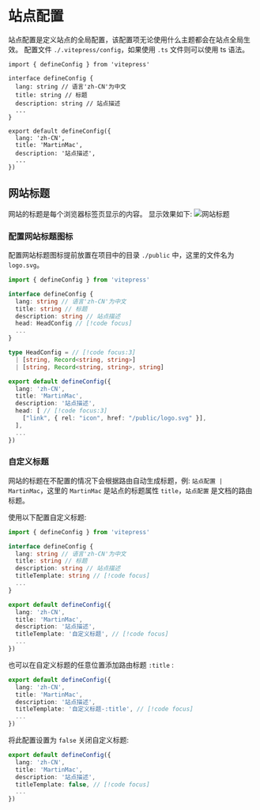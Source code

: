 # 站点配置

站点配置是定义站点的全局配置，该配置项无论使用什么主题都会在站点全局生效。
配置文件 `./.vitepress/config`，如果使用 `.ts` 文件则可以使用 ts 语法。

```ts{4-6,11-13}
import { defineConfig } from 'vitepress'

interface defineConfig {
  lang: string // 语言'zh-CN'为中文
  title: string // 标题
  description: string // 站点描述
  ...
}

export default defineConfig({
  lang: 'zh-CN',
  title: 'MartinMac',
  description: '站点描述',
  ...
})
```

## 网站标题

网站的标题是每个浏览器标签页显示的内容。
显示效果如下:
![网站标题](/images/title.png)

### 配置网站标题图标

配置网站标题图标提前放置在项目中的目录 `./public` 中，这里的文件名为 `logo.svg`。

```ts
import { defineConfig } from 'vitepress'

interface defineConfig {
  lang: string // 语言'zh-CN'为中文
  title: string // 标题
  description: string // 站点描述
  head: HeadConfig // [!code focus]
  ...
}

type HeadConfig = // [!code focus:3]
  | [string, Record<string, string>]
  | [string, Record<string, string>, string]

export default defineConfig({
  lang: 'zh-CN',
  title: 'MartinMac',
  description: '站点描述',
  head: [ // [!code focus:3]
    ["link", { rel: "icon", href: "/public/logo.svg" }],
  ],
  ...
})
```

### 自定义标题

网站的标题在不配置的情况下会根据路由自动生成标题，例: `站点配置 | MartinMac`，这里的 `MartinMac` 是站点的标题属性 `title`，`站点配置` 是文档的路由标题。

使用以下配置自定义标题:

```ts
import { defineConfig } from 'vitepress'

interface defineConfig {
  lang: string // 语言'zh-CN'为中文
  title: string // 标题
  description: string // 站点描述
  titleTemplate: string // [!code focus]
  ...
}

export default defineConfig({
  lang: 'zh-CN',
  title: 'MartinMac',
  description: '站点描述',
  titleTemplate: '自定义标题', // [!code focus]
  ...
})
```

也可以在自定义标题的任意位置添加路由标题 `:title` :

```ts
export default defineConfig({
  lang: 'zh-CN',
  title: 'MartinMac',
  description: '站点描述',
  titleTemplate: '自定义标题-:title', // [!code focus]
  ...
})
```

将此配置设置为 `false` 关闭自定义标题:

```ts
export default defineConfig({
  lang: 'zh-CN',
  title: 'MartinMac',
  description: '站点描述',
  titleTemplate: false, // [!code focus]
  ...
})
```

